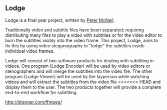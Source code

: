 Lodge
--
Lodge is a final year project, written by [Peter McNeil](https://pop.ski). 

Traditionally video and subtitle files have been separated; requiring distributing many files to play a video with 
subtitles or for the video editor to burn the subtitles visibly into the video frame.
This project, Lodge, aims to fix this by using video steganography to "lodge" the subtitles 
inside individual video frames.

Lodge will consist of two software products for dealing with subtitling in videos. One program (Lodge Encoder) will be 
used by video editors or stenographers and will merge the subtitles into the video file. The other program 
(Lodge Viewer) will be used by the layperson while watching videos and will extract the subtitles from the video file 
<<<<<<< HEAD
and display them to the user. The two products together will provide a complete end-to-end workflow for subtitling.


http://dranger.com/ffmpeg/